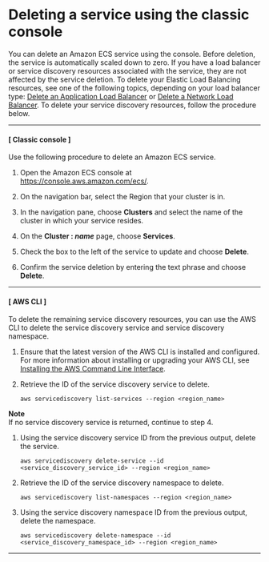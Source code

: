 # Deleting a service using the classic console<a name="delete-service"></a>

You can delete an Amazon ECS service using the console\. Before deletion, the service is automatically scaled down to zero\. If you have a load balancer or service discovery resources associated with the service, they are not affected by the service deletion\. To delete your Elastic Load Balancing resources, see one of the following topics, depending on your load balancer type: [Delete an Application Load Balancer](https://docs.aws.amazon.com/elasticloadbalancing/latest/application/load-balancer-delete.html) or [Delete a Network Load Balancer](https://docs.aws.amazon.com/elasticloadbalancing/latest/network/load-balancer-delete.html)\. To delete your service discovery resources, follow the procedure below\.

------
#### [ Classic console ]

Use the following procedure to delete an Amazon ECS service\.

1. Open the Amazon ECS console at [https://console\.aws\.amazon\.com/ecs/](https://console.aws.amazon.com/ecs/)\.

1. On the navigation bar, select the Region that your cluster is in\.

1. In the navigation pane, choose **Clusters** and select the name of the cluster in which your service resides\.

1. On the **Cluster : *name*** page, choose **Services**\.

1. Check the box to the left of the service to update and choose **Delete**\.

1. Confirm the service deletion by entering the text phrase and choose **Delete**\.

------
#### [ AWS CLI ]

To delete the remaining service discovery resources, you can use the AWS CLI to delete the service discovery service and service discovery namespace\.

1. Ensure that the latest version of the AWS CLI is installed and configured\. For more information about installing or upgrading your AWS CLI, see [Installing the AWS Command Line Interface](https://docs.aws.amazon.com/cli/latest/userguide/installing.html)\.

1. Retrieve the ID of the service discovery service to delete\.

   ```
   aws servicediscovery list-services --region <region_name>
   ```
**Note**  
If no service discovery service is returned, continue to step 4\.

1. Using the service discovery service ID from the previous output, delete the service\.

   ```
   aws servicediscovery delete-service --id <service_discovery_service_id> --region <region_name>
   ```

1. Retrieve the ID of the service discovery namespace to delete\.

   ```
   aws servicediscovery list-namespaces --region <region_name>
   ```

1. Using the service discovery namespace ID from the previous output, delete the namespace\.

   ```
   aws servicediscovery delete-namespace --id <service_discovery_namespace_id> --region <region_name>
   ```

------